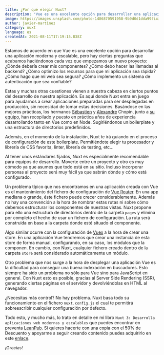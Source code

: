 ```yaml
---
title: ¿Por qué elegir Nuxt?
description: 'Vue es una excelente opción para desarrollar una aplicación moderna y escalable, pero hay ciertas preguntas que acabamos haciéndonos cada vez que empezamos un nuevo proyecto. Nuxt tiene la respuesta.'
image: https://images.unsplash.com/photo-1486870591958-9b9d0d1dda99?ixid=MnwxMjA3fDB8MHxwaG90by1wYWdlfHx8fGVufDB8fHx8&ixlib=rb-1.2.1&auto=format&fit=crop&w=1950&q=80
author: javier-martinez
category: nuxt
language: es
createdAt: 2021-08-11T17:19:15.838Z
---
```


Estamos de acuerdo en que Vue es una excelente opción para desarrollar una aplicación moderna y escalable, pero hay ciertas preguntas que acabamos haciéndonos cada vez que empezamos un nuevo proyecto: ¿Dónde debería crear mis componentes? ¿Cómo debo hacer las llamadas al backend? ¿Cómo optimizo los recursos para que mi aplicación sea rápida? ¿Cómo hago que mi web sea segura? ¿Cómo implemento un sistema de autenticación que sea confiable?

Estas y muchas otras cuestiones vienen a nuestra cabeza en ciertos puntos del desarrollo de nuestra aplicación. Es aquí donde Nuxt entra en juego para ayudarnos a crear aplicaciones preparadas para ser desplegadas en producción, sin necesidad de tomar estas decisiones. Basándose en las mejores prácticas, los hermanos [Sébastien](https://twitter.com/Atinux) y [Alexandre](https://twitter.com/iamnuxt) Chopin, junto a [su equipo](https://nuxtjs.org/team), han recopilado y puesto en práctica años de experiencia desarrollando tanto en Vue como en Node. Sugiriéndonos un boilerplate y una estructura de directorios predefinidos.

Además, en el momento de la instalación, Nuxt te irá guiando en el proceso de configuración de este boilerplate. Permitiéndote elegir tu procesador y librería de CSS favorita, linter, librería de testing, etc...

Al tener unos estándares fijados, Nuxt es especialmente recomendable para equipos de desarrollo. Moverte entre un proyecto y otro es muy cómodo ya que asumes que todo está en su sitio. Incluso incorporar personas al proyecto será muy fácil ya que sabrán dónde y cómo está configurado.

Un problema típico que nos encontramos en una aplicación creada con Vue es el mantenimiento del fichero de configuración de [Vue Router](https://router.vuejs.org/). En una app mediana o grande, éste fichero puede crecer considerablemente. Además no hay una convención a la hora de nombrar estas rutas ni sobre cómo debemos estructurar los componentes de nuestras vistas. Nuxt propone para ello una estructura de directorios dentro de la carpeta `pages` y elimina por completo el hecho de usar un fichero de configuración. La ruta será construida en base a la carpeta donde esté situado el componente.

Algo similar ocurre con la configuración de [Vuex](https://vuex.vuejs.org/) a la hora de crear una store. En una aplicación Vue tendremos que crear una instancia de esta store de forma manual, configurando, en su caso, los módulos que la componen. En cambio, con Nuxt, cualquier fichero creado dentro de la carpeta `store` será considerado automáticamente un módulo.

Otro problema que nos surge a la hora de desplegar una aplicación Vue es la dificultad para conseguir una buena indexación en buscadores. Esto siempre ha sido un problema no sólo para Vue sino para JavaScript en general. Con Nuxt esto es posible, gracias al Server Side Rendering (SSR), generando ciertas páginas en el servidor y devolviéndolas en HTML al navegador.

¿Necesitas más control? No hay problema. Nuxt basa todo su funcionamiento en el fichero `nuxt.config.js` el cual te permitirá sobreescribir cualquier configuración por defecto.

Todo esto, y mucho más, lo trato en detalle en mi libro `Nuxt 3: Desarrolla aplicaciones web modernas y escalables` que puedes encontrar en preventa [LeanPub](https://leanpub.com/nuxt3spanish). Si quieres hacerte con una copia con el 50% de Descuento y apoyarme a seguir creando contenido puedes adquirirlo en este [enlace](https://leanpub.com/nuxt3spanish).

¡Gracias!
